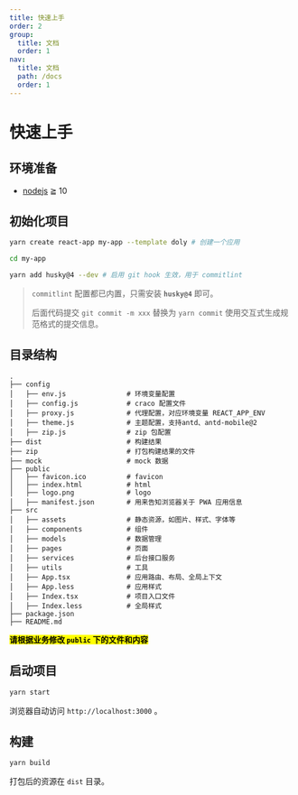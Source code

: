```yaml
---
title: 快速上手
order: 2
group:
  title: 文档
  order: 1
nav:
  title: 文档
  path: /docs
  order: 1
---
```


# 快速上手

## 环境准备

- [nodejs](http://nodejs.org/) ≧ 10

## 初始化项目

```bash
yarn create react-app my-app --template doly # 创建一个应用

cd my-app

yarn add husky@4 --dev # 启用 git hook 生效，用于 commitlint
```

> `commitlint` 配置都已内置，只需安装 **`husky@4`** 即可。
>
> 后面代码提交 `git commit -m xxx` 替换为 `yarn commit` 使用交互式生成规范格式的提交信息。

## 目录结构

```
.
├── config
│   ├── env.js               # 环境变量配置
│   ├── config.js            # craco 配置文件
│   ├── proxy.js             # 代理配置，对应环境变量 REACT_APP_ENV
│   ├── theme.js             # 主题配置，支持antd、antd-mobile@2
│   ├── zip.js               # zip 包配置
├── dist                     # 构建结果
├── zip                      # 打包构建结果的文件
├── mock                     # mock 数据
├── public
│   ├── favicon.ico          # favicon
│   ├── index.html           # html
│   ├── logo.png             # logo
│   ├── manifest.json        # 用来告知浏览器关于 PWA 应用信息
├── src
│   ├── assets               # 静态资源，如图片、样式、字体等
│   ├── components           # 组件
│   ├── models               # 数据管理
│   ├── pages                # 页面
│   ├── services             # 后台接口服务
│   ├── utils                # 工具
│   ├── App.tsx              # 应用路由、布局、全局上下文
│   ├── App.less             # 应用样式
│   ├── Index.tsx            # 项目入口文件
│   ├── Index.less           # 全局样式
├── package.json
├── README.md
```

**<mark>请根据业务修改 `public` 下的文件和内容</mark>**

## 启动项目

```bash
yarn start
```

浏览器自动访问 `http://localhost:3000` 。

## 构建

```bash
yarn build
```

打包后的资源在 `dist` 目录。
